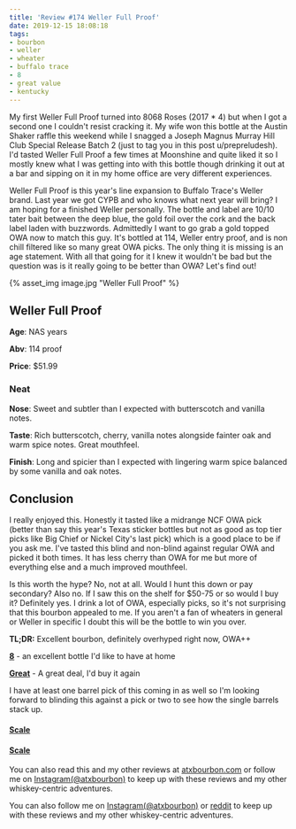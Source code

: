 ```yaml
---
title: 'Review #174 Weller Full Proof'
date: 2019-12-15 18:08:18
tags:
- bourbon
- weller
- wheater
- buffalo trace
- 8
- great value
- kentucky
---
```


My first Weller Full Proof turned into 8068 Roses (2017 * 4) but when I got a second one I couldn't resist cracking it. My wife won this bottle at the Austin Shaker raffle this weekend while I snagged a Joseph Magnus Murray Hill Club Special Release Batch 2 (just to tag you in this post u/prepreludesh). I'd tasted Weller Full Proof a few times at Moonshine and quite liked it so I mostly knew what I was getting into with this bottle though drinking it out at a bar and sipping on it in my home office are very different experiences.
&nbsp;

Weller Full Proof is this year's line expansion to Buffalo Trace's Weller brand. Last year we got CYPB and who knows what next year will bring? I am hoping for a finished Weller personally. The bottle and label are 10/10 tater bait between the deep blue, the gold foil over the cork and the back label laden with buzzwords. Admittedly I want to go grab a gold topped OWA now to match this guy. It's bottled at 114, Weller entry proof, and is non chill filtered like so many great OWA picks. The only thing it is missing is an age statement. With all that going for it I knew it wouldn't be bad but the question was is it really going to be better than OWA? Let's find out!

{% asset_img image.jpg "Weller Full Proof" %}

## Weller Full Proof
**Age**: NAS years

**Abv**: 114 proof

**Price**: $51.99

### Neat
**Nose**: Sweet and subtler than I expected with butterscotch and vanilla notes.

**Taste**: Rich butterscotch, cherry, vanilla notes alongside fainter oak and warm spice notes. Great mouthfeel.

**Finish**: Long and spicier than I expected with lingering warm spice balanced by some vanilla and oak notes.  

## Conclusion
I really enjoyed this. Honestly it tasted like a midrange NCF OWA pick (better than say this year's Texas sticker bottles but not as good as top tier picks like Big Chief or Nickel City's last pick) which is a good place to be if you ask me. I've tasted this blind and non-blind against regular OWA and picked it both times. It has less cherry than OWA for me but more of everything else and a much improved mouthfeel.

Is this worth the hype? No, not at all. Would I hunt this down or pay secondary? Also no. If I saw this on the shelf for $50-75 or so would I buy it? Definitely yes. I drink a lot of OWA, especially picks, so it's not surprising that this bourbon appealed to me. If you aren't a fan of wheaters in general or Weller in specific I doubt this will be the bottle to win you over.

**TL;DR:** Excellent bourbon, definitely overhyped right now, OWA++

[**8**](https://atxbourbon.com/tags/8/) - an excellent bottle I'd like to have at home

[**Great**](https://atxbourbon.com/tags/great-value/) - A great deal, I'd buy it again

I have at least one barrel pick of this coming in as well so I'm looking forward to blinding this against a pick or two to see how the single barrels stack up.

#### [Scale](http://atxbourbon.com/Scale/)

#### [Scale](https://www.reddit.com/r/atxbourbon/comments/c9zarn/updated_review_scale/)

You can also read this and my other reviews at [atxbourbon.com](http://atxbourbon.com) or follow me on [Instagram(@atxbourbon)](https://www.instagram.com/atxbourbon/) to keep up with these reviews and my other whiskey-centric adventures.


You can also follow me on [Instagram(@atxbourbon)](https://www.instagram.com/atxbourbon/) or [reddit](https://www.reddit.com/r/atxbourbon/) to keep up with these reviews and my other whiskey-centric adventures.